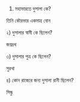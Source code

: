 1) মহাভারতে দুসালা কে?

তিনি কৌরভার একমাত্র বোন

২) দুসালার স্বামী কে ছিলেন?

জয়দ্রথ

৩) দুসালার পুত্র কে ছিলেন?

সুরথা

৪) কোন রাজ্যের জন্য দুসালা রানী ছিলেন?

সিন্ধু
